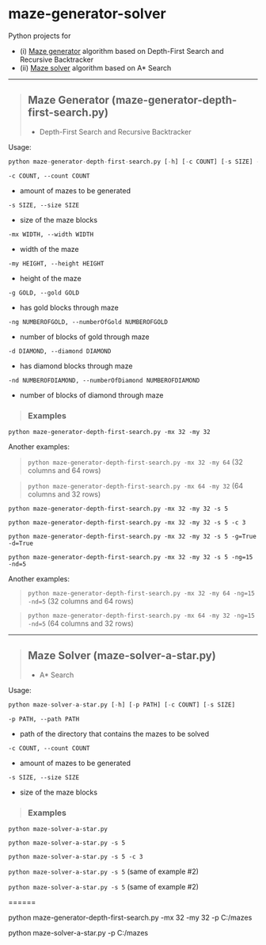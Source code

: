 # maze-generator-solver
Python projects for
* (i) [Maze generator](#maze-generator) algorithm based on Depth-First Search and Recursive Backtracker
* (ii) [Maze solver](#maze-solver) algorithm based on A* Search

---

<a name="maze-generator"></a>
> ## Maze Generator (maze-generator-depth-first-search.py)
> - Depth-First Search and Recursive Backtracker

Usage:
```python
python maze-generator-depth-first-search.py [-h] [-c COUNT] [-s SIZE] -mx WIDTH -my HEIGHT [-g GOLD] [-ng NUMBEROFGOLD] [-d DIAMOND] [-nd NUMBEROFDIAMOND]
```

```-c COUNT, --count COUNT```
* amount of mazes to be generated
    
```-s SIZE, --size SIZE```
* size of the maze blocks

```-mx WIDTH, --width WIDTH```
* width of the maze

```-my HEIGHT, --height HEIGHT```
* height of the maze

```-g GOLD, --gold GOLD```
* has gold blocks through maze

```-ng NUMBEROFGOLD, --numberOfGold NUMBEROFGOLD```
* number of blocks of gold through maze

```-d DIAMOND, --diamond DIAMOND```
* has diamond blocks through maze

```-nd NUMBEROFDIAMOND, --numberOfDiamond NUMBEROFDIAMOND```
* number of blocks of diamond through maze

> ### Examples

```python maze-generator-depth-first-search.py -mx 32 -my 32```

Another examples:

> ```python maze-generator-depth-first-search.py -mx 32 -my 64``` (32 columns and 64 rows)

> ```python maze-generator-depth-first-search.py -mx 64 -my 32``` (64 columns and 32 rows)

```python maze-generator-depth-first-search.py -mx 32 -my 32 -s 5```

```python maze-generator-depth-first-search.py -mx 32 -my 32 -s 5 -c 3```

```python maze-generator-depth-first-search.py -mx 32 -my 32 -s 5 -g=True -d=True```

```python maze-generator-depth-first-search.py -mx 32 -my 32 -s 5 -ng=15 -nd=5```

Another examples:

> ```python maze-generator-depth-first-search.py -mx 32 -my 64 -ng=15 -nd=5``` (32 columns and 64 rows)

> ```python maze-generator-depth-first-search.py -mx 64 -my 32 -ng=15 -nd=5``` (64 columns and 32 rows)

---

<a name="maze-solver"></a>
> ## Maze Solver (maze-solver-a-star.py)
> - A* Search

Usage:
```python
python maze-solver-a-star.py [-h] [-p PATH] [-c COUNT] [-s SIZE]
```

```-p PATH, --path PATH```
* path of the directory that contains the mazes to be solved

```-c COUNT, --count COUNT```
* amount of mazes to be generated

```-s SIZE, --size SIZE```
* size of the maze blocks

> ### Examples

```python maze-solver-a-star.py```

```python maze-solver-a-star.py -s 5```

```python maze-solver-a-star.py -s 5 -c 3```

```python maze-solver-a-star.py -s 5``` (same of example #2)

```python maze-solver-a-star.py -s 5``` (same of example #2)

======

python maze-generator-depth-first-search.py -mx 32 -my 32 -p C:/mazes

python maze-solver-a-star.py -p C:/mazes
